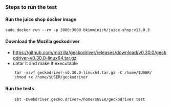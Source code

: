 ### Steps to run the test

#### Run the juice shop docker image
```
sudo docker run --rm -p 3000:3000 bkimminich/juice-shop:v13.0.3
```

#### Download the Mozilla geckodriver
- https://github.com/mozilla/geckodriver/releases/download/v0.30.0/geckodriver-v0.30.0-linux64.tar.gz
- untar it and make it executable

```
    tar -xzvf geckodriver-v0.30.0-linux64.tar.gz -C /home/$USER/
    chmod +x /home/$USER/geckodriver
```

#### Run the tests

```
    sbt -Dwebdriver.gecko.driver=/home/$USER/geckodriver test
```
